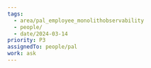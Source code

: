 ```yaml
---
tags:
  - area/pal_employee_monolithobservability
  - people/
  - date/2024-03-14
priority: P3
assignedTo: people/pal
work: ask
---
```

